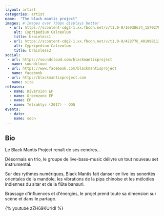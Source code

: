 ```yaml
---
layout: artist
categories: artist
name:  "The black mantis project"
images: # Images over 750px displays better
  - url: https://scontent-cdg2-1.xx.fbcdn.net/v/t1.0-9/16938634_1570279869666085_769664628923153707_n.png?oh=04c607026c5f905d24a71d76255d772c&oe=59D29AF1
    alt: Cypripedium Calceolum
    title: brainless1
  - url: https://scontent-cdg2-1.xx.fbcdn.net/v/t1.0-9/428776_401098113250939_1831912269_n.jpg?oh=a604edfc548168170603de146ede58ba&oe=5A117973
    alt: Cypripedium Calceolum
    title: brainless2
social:
 - url: https://soundcloud.com/blackmantisproject
   name: soundcloud
 - url: https://www.facebook.com/blackmantisproject
   name: facebook
 - url: http://blackmantisproject.com
   name: site
releases:
  - name: Diversion EP 
  - name: Greenzone EP
  - name: EP
  - name: Tetraktys (2017) - ODG
events:
  - date:
    name: soon
---
```


## Bio

Le Black Mantis Project renaît de ses cendres...

Désormais en trio, le groupe de live-bass-music délivre un tout nouveau set instrumental. 

Sur des rythmes numériques, Black Mantis fait danser en live les sonorités orientales de la mandole, les vibrations de la pipa chinoise et les mélodies indiennes du sitar et de la flûte bansuri.

Brassage d'influences et d'énergies, le projet prend toute sa dimension sur scène et dans le partage.

{% youtube zZH69KUrIdI %}
